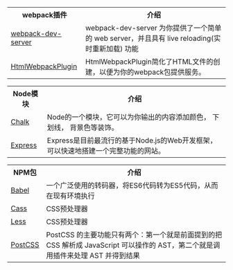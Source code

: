 <table>
  <tr>
    <th>webpack插件</th>
    <th>介绍</th>
  </tr>
  </tr>
    <tr>
    <td><a href="https://webpack.docschina.org/guides/development/#%E4%BD%BF%E7%94%A8-webpack-dev-server">webpack-dev-server</a></td>
    <td>webpack-dev-server 为你提供了一个简单的 web server，并且具有 live reloading(实时重新加载) 功能</td>
  </tr>
  </tr>
    <tr>
    <td><a href="https://webpack.docschina.org/plugins/html-webpack-plugin/">HtmlWebpackPlugin</a></td>
    <td>HtmlWebpackPlugin简化了HTML文件的创建，以便为你的webpack包提供服务。</td>
  </tr>
</table>

<table>
  <tr>
    <th>Node模块</th>
    <th>介绍</th>
  </tr>
  </tr>
  <tr>
    <td><a href="https://zhuanlan.zhihu.com/p/61419719">Chalk</a></td>
    <td>Node的一个模块，它可以为你输出的内容添加颜色， 下划线， 背景色等装饰。</td>
  </tr>
  <tr>
    <td><a href="http://javascript.ruanyifeng.com/nodejs/express.html">Express</a></td>
    <td>Express是目前最流行的基于Node.js的Web开发框架，可以快速地搭建一个完整功能的网站。</td>
  </tr>
</table>



<table>
  <tr>
    <th>NPM包</th>
    <th>介绍</th>
  </tr>
  <tr>
    <td><a href="http://www.ruanyifeng.com/blog/2016/01/babel.html">Babel</a></td>
    <td>一个广泛使用的转码器，将ES6代码转为ES5代码，从而在现有环境执行</td>
  </tr>
  <tr>
    <td><a href="http://www.ruanyifeng.com/blog/2012/06/sass.html">Cass</a></td>
    <td>CSS预处理器</td>
  </tr>
    <tr>
    <td><a href="http://www.ruanyifeng.com/blog/2012/06/sass.html">Less</a></td>
    <td>CSS预处理器</td>
  </tr>
  <tr>
    <td><a href="https://www.ibm.com/developerworks/cn/web/1604-postcss-css/index.html">PostCSS</a></td>
    <td>PostCSS 的主要功能只有两个：第一个就是前面提到的把 CSS 解析成 JavaScript 可以操作的 AST，第二个就是调用插件来处理 AST 并得到结果   </td>
  </tr>
</table>

